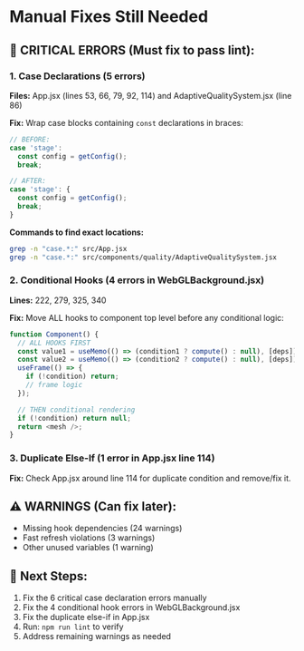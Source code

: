 # Manual Fixes Still Needed

## 🚨 CRITICAL ERRORS (Must fix to pass lint):

### 1. Case Declarations (5 errors)

**Files:** App.jsx (lines 53, 66, 79, 92, 114) and AdaptiveQualitySystem.jsx (line 86)

**Fix:** Wrap case blocks containing `const` declarations in braces:

```javascript
// BEFORE:
case 'stage':
  const config = getConfig();
  break;

// AFTER:
case 'stage': {
  const config = getConfig();
  break;
}
```

**Commands to find exact locations:**

```bash
grep -n "case.*:" src/App.jsx
grep -n "case.*:" src/components/quality/AdaptiveQualitySystem.jsx
```

### 2. Conditional Hooks (4 errors in WebGLBackground.jsx)

**Lines:** 222, 279, 325, 340

**Fix:** Move ALL hooks to component top level before any conditional logic:

```javascript
function Component() {
  // ALL HOOKS FIRST
  const value1 = useMemo(() => (condition1 ? compute() : null), [deps]);
  const value2 = useMemo(() => (condition2 ? compute() : null), [deps]);
  useFrame(() => {
    if (!condition) return;
    // frame logic
  });

  // THEN conditional rendering
  if (!condition) return null;
  return <mesh />;
}
```

### 3. Duplicate Else-If (1 error in App.jsx line 114)

**Fix:** Check App.jsx around line 114 for duplicate condition and remove/fix it.

## ⚠️ WARNINGS (Can fix later):

- Missing hook dependencies (24 warnings)
- Fast refresh violations (3 warnings)
- Other unused variables (1 warning)

## 🎯 Next Steps:

1. Fix the 6 critical case declaration errors manually
2. Fix the 4 conditional hook errors in WebGLBackground.jsx
3. Fix the duplicate else-if in App.jsx
4. Run: `npm run lint` to verify
5. Address remaining warnings as needed

